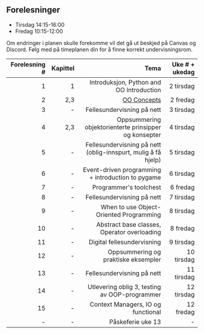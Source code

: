 Forelesninger
---------
- Tirsdag 14:15-16:00
- Fredag 10:15-12:00

Om endringer i planen skulle forekomme vil det gå ut beskjed på Canvas og Discord. Følg med på timeplanen din for å finne korrekt undervisningsrom.


| Forelesning # | Kapittel | Tema                                             | Uke # + ukedag|
|--------------:|---------:|-------------------------------------------------:|--------------:|
|  1            |   1      | Introduksjon, Python and OO Introduction         |  2 tirsdag    |
|  2            |   2,3    | [OO Concepts](https://github.com/INF-1400-V24/INF-1400-V24/blob/main/uke01/) | 2 fredag |
|  3            |   -    | Fellesundervisning på nett | 3 tirsdag |
|  4            |   2,3    | Oppsummering objektorienterte prinsipper og konsepter | 4 tirsdag |
|  5            |   -    | Fellesundervisning på nett (oblig-innspurt, mulig å få hjelp) | 5 tirsdag |
|  6            |   -    | Event-driven programming + introduction to pygame | 6 tirsdag |
|  7            |   -    | Programmer's toolchest | 6 fredag |
|  8            |   -    | Fellesundervisning på nett | 7 tirsdag |
|  9            |   -    | When to use Object-Oriented Programming | 8 tirsdag |
|  10            |   -    | Abstract base classes, Operator overloading | 8 fredag |
|  11            |   -    | Digital fellesundervisning | 9 tirsdag |
|  12            |   -    | Oppsummering og praktiske eksempler | 10 tirsdag |
|  13            |   -    | Fellesundervisning på nett | 11 tirsdag |
|  14            |   -    | Utlevering oblig 3, testing av OOP-programmer | 12 tirsdag |
|  15            |   -    | Context Managers, IO og functional | 12 fredag |
|  -            |   -    | Påskeferie uke 13 | - |

